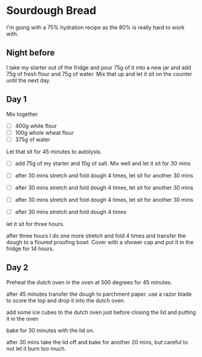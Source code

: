 
# Sourdough Bread

I'm going with a 75% hydration recipe as the 80% is really hard to
work with.

## Night before

I take my starter out of the fridge and pour 75g of it into a new jar
and add 75g of fresh flour and 75g of water.  Mix that up and let it
sit on the counter until the next day.

## Day 1

Mix together
- [ ] 400g white flour
- [ ] 100g whole wheat flour 
- [ ] 375g of water

Let that sit for 45 minutes to autolysis.

- [ ] add 75g of my starter and 10g of salt.  Mix well and let it sit for 30 mins

- [ ] after 30 mins stretch and fold dough 4 times, let sit for another 30 mins
- [ ] after 30 mins stretch and fold dough 4 times, let sit for another 30 mins
- [ ] after 30 mins stretch and fold dough 4 times, let sit for another 30 mins
- [ ] after 30 mins stretch and fold dough 4 times

let it sit for three hours.

after three hours I do one more stretch and fold 4 times and transfer
the dough to a floured proofing bowl.  Cover with a shower cap and put
it in the fridge for 14 hours.

## Day 2

Preheat the dutch oven in the oven at 500 degrees for 45 minutes.

after 45 minutes transfer the dough to parchment paper.  use a razor
blade to score the top and drop it into the dutch oven.

add some ice cubes to the dutch oven just before closing the lid and
putting it in the oven

bake for 30 minutes with the lid on.  

after 30 mins take the lid off and bake for another 20 mins, but
careful to not let it burn too much.
